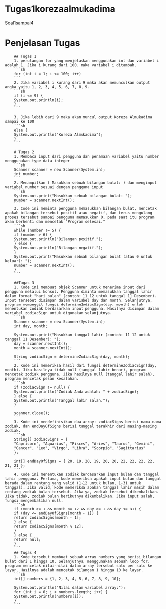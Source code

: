 # Tugas1korezaalmukadima
Soal1sampai4
# Penjelasan Tugas

        ## Tugas 1
        1. perulangan for yang menjelaskan menggunakan int dan variabel i adalah 1. Jika i kurang dari 100. maka variabel i ditambah.
        ```sh
        for (int i = 1; i <= 100; i++)
        ```
        2. Jika variabel i kurang dari 9 maka akan memunculkan output angka yaitu 1, 2, 3, 4, 5, 6, 7, 8, 9.
        ```sh
        if (i <= 9) {
        System.out.println(i);
        }
        ```

        3. Jika lebih dari 9 maka akan muncul output Koreza Almukadima sampai ke 100
        ```sh
        else {
        System.out.println("Koreza Almukadima");
        }
        ```

        # Tugas 2
        1. Membaca input dari pengguna dan penamaan variabel yaitu number menggunakan type data integer
        ```sh
        Scanner scanner = new Scanner(System.in);
        int number;
        ```
        2. Menampilkan ( Masukkan sebuah bilangan bulat: ) dan menginput variabel number sesuai dengan pengguna input
        ```sh
        System.out.print("Masukkan sebuah bilangan bulat: ");
        number = scanner.nextInt();
        ```
        3. Code ini meminta pengguna memasukkan bilangan bulat, mencetak apakah bilangan tersebut positif atau negatif, dan terus mengulang proses tersebut sampai pengguna memasukkan 0, pada saat itu program akan berhenti dan mencetak "Program selesai."
        ```sh
        while (number != 5) {
        if (number > 6) {
        System.out.println("Bilangan positif.");
        } else {
        System.out.println("Bilangan negatif.");
        }
        System.out.print("Masukkan sebuah bilangan bulat (atau 0 untuk keluar): ");
        number = scanner.nextInt();
        }
        ```

        ##Tugas 3
        1. Kode ini membuat objek Scanner untuk menerima input dari pengguna melalui konsol. Pengguna diminta memasukkan tanggal lahir dalam format "hari bulan" (contoh: 11 12 untuk tanggal 11 Desember). Input tersebut disimpan dalam variabel day dan month. Selanjutnya, program memanggil fungsi determineZodiacSign(day, month) untuk menentukan zodiak berdasarkan input pengguna. Hasilnya disimpan dalam variabel zodiacSign untuk digunakan selanjutnya.
        ```sh
        Scanner scanner = new Scanner(System.in);
        int day, month;

        System.out.print("Masukkan tanggal lahir (contoh: 11 12 untuk tanggal 11 Desember): ");
        day = scanner.nextInt();
        month = scanner.nextInt();

        String zodiacSign = determineZodiacSign(day, month);
        ```
        2. Kode ini memeriksa hasil dari fungsi determineZodiacSign(day, month). Jika hasilnya tidak null (tanggal lahir benar), program mencetak zodiak pengguna. Jika hasilnya null (tanggal lahir salah), program mencetak pesan kesalahan.
        ```sh
        if (zodiacSign != null) {
        System.out.println("Zodiak Anda adalah: " + zodiacSign);
        } else {
        System.out.println("Tanggal lahir salah.");
        }

        scanner.close();
        ```
        3. Kode ini mendefinisikan dua array: zodiacSigns berisi nama-nama zodiak, dan endDayOfSigns berisi tanggal terakhir dari masing-masing zodiak.
        ```sh
        String[] zodiacSigns = {
        "Capricorn", "Aquarius", "Pisces", "Aries", "Taurus", "Gemini",
        "Cancer", "Leo", "Virgo", "Libra", "Scorpio", "Sagittarius"
        };

        int[] endDayOfSigns = { 20, 19, 20, 19, 20, 20, 22, 22, 22, 22, 21, 21 };
        ```
        4. Kode ini menentukan zodiak berdasarkan input bulan dan tanggal lahir pengguna. Pertama, kode memeriksa apakah input bulan dan tanggal berada dalam rentang yang valid (1-12 untuk bulan, 1-31 untuk tanggal). Jika valid, kode memeriksa apakah tanggal lahir masih dalam rentang zodiak bulan tersebut. Jika ya, zodiak tersebut dikembalikan. Jika tidak, zodiak bulan berikutnya dikembalikan. Jika input salah, fungsi mengembalikan null.
        ```sh
        if (month >= 1 && month <= 12 && day >= 1 && day <= 31) {
        if (day <= endDayOfSigns[month - 1]) {
        return zodiacSigns[month - 1];
        } else {
        return zodiacSigns[month % 12];
        }
        } else {
        return null;
        }
        ```
        ## Tugas 4
        1. Kode tersebut membuat sebuah array numbers yang berisi bilangan bulat dari 1 hingga 10. Selanjutnya, menggunakan sebuah loop for, program mencetak nilai-nilai dalam array tersebut satu per satu ke layar. Hasilnya adalah mencetak bilangan 1 hingga 10 ke layar.
        ```sh
        int[] numbers = {1, 2, 3, 4, 5, 6, 7, 8, 9, 10};

        System.out.println("Nilai dalam variabel array:");
        for (int i = 0; i < numbers.length; i++) {
        System.out.println(numbers[i]);
        }
        ```
